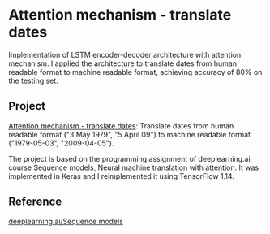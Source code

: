 # Attention mechanism - translate dates
Implementation of LSTM encoder-decoder architecture with attention mechanism. I applied the architecture to translate dates from human readable format to machine readable format, achieving accuracy of 80% on the testing set.

## Project
[Attention mechanism - translate dates](https://github.com/vgkortsas/Attention_mechanism_translate_dates/blob/master/Attention_mechanism_translate_dates.ipynb): Translate dates from human readable format ("3 May 1979", "5 April 09") to machine readable format ("1979-05-03", "2009-04-05").

The project is based on the programming assignment of deeplearning.ai, course Sequence models, Neural machine translation with attention. It was implemented in Keras and I reimplemented it using TensorFlow 1.14.

## Reference
[deeplearning.ai/Sequence models](https://www.coursera.org/learn/nlp-sequence-models/home/week/3)




